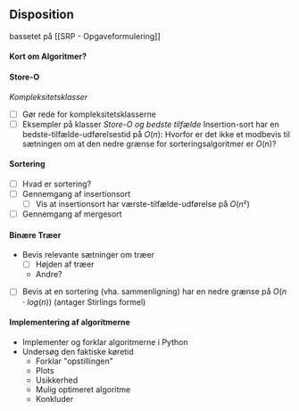 ## Disposition
bassetet på [[SRP - Opgaveformulering]]

#### Kort om Algoritmer?

#### Store-O
*Kompleksitetsklasser*
- [ ] Gør rede for kompleksitetsklasserne
- [ ] Eksempler på klasser
*Store-O og bedste tilfælde*
Insertion-sort har en bedste-tilfælde-udførelsestid på $O(n)$: Hvorfor er det ikke et modbevis til
sætningen om at den nedre grænse for sorteringsalgoritmer er $O(n)$?

#### Sortering
- [ ] Hvad er sortering?
- [ ] Gennemgang af insertionsort
	- [ ] Vis at insertionsort har værste-tilfælde-udførelse på $O(n²)$
- [ ] Gennemgang af mergesort

#### Binære Træer
- Bevis relevante sætninger om træer
	- [ ] Højden af træer
	- Andre?
- [ ] Bevis at en sortering (vha. sammenligning) har en nedre grænse på $O(n \cdot log(n))$  (antager Stirlings formel)




#### Implementering af algoritmerne
- Implementer og forklar algoritmerne i Python
- Undersøg den faktiske køretid
	- Forklar "opstillingen"
	- Plots
	- Usikkerhed
	- Mulig optimeret algoritme
	- Konkluder